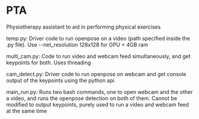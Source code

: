 # PTA
Physiotherapy assistant to aid in performing physical exercises

temp.py: Driver code to run openpose on a video (path specified inside the .py file). Use --net_resolution 128x128 for GPU < 4GB ram

multi_cam.py: Code to run video and webcam feed simultaneously, and get keypoints for both. Uses threading

cam_detect.py: Driver code to run openpose on webcam and get console output of the keypoints using the python api

main_run.py: Runs two bash commands, one to open webcam and the other a video, and runs the openpose detection on both of them. Cannot be modified to output keypoints, purely used to run a video and webcam feed at the same time

